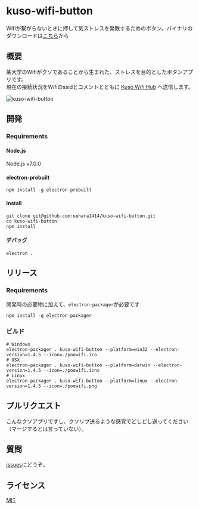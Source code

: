 # kuso-wifi-button
Wifiが繋がらないときに押して気ストレスを発散するためのボタン。バイナリのダウンロードは[こちら](https://github.com/uehara1414/kuso-wifi-button/releases/tag/v1-beta)から
## 概要
某大学のWifiがクソであることから生まれた、ストレスを目的としたボタンアプリです。  
現在の接続状況をWifiのssidとコメントとともに [Kuso Wifi Hub](https://kuso-wifi.ga) へ送信します。

![kuso-wifi-button](https://github.com/uehara1414/kuso-wifi-button/blob/master/demo/kuso-wifi-button.gif?raw=true)

## 開発

### Requirements
#### Node.js
Node.js v7.0.0

#### electron-prebuilt
```
npm install -g electron-prebuilt
```

#### Install
```
git clone git@github.com:uehara1414/kuso-wifi-button.git
cd kuso-wifi-button
npm install
```

#### デバッグ
```
electron .
```

## リリース
### Requirements
開発時の必要物に加えて、`electron-packager`が必要です
```
npm install -g electron-packager
```

### ビルド
```
# Windows
electron-packager . kuso-wifi-button --platform=win32 --electron-version=1.4.5 --icon=./poowifi.ico
# OSX
electron-packager . kuso-wifi-button --platform=darwin --electron-version=1.4.5 --icon=./poowifi.icns
# Linux
electron-packager . kuso-wifi-button --platform=linux --electron-version=1.4.5 --icon=./poowifi.png
```

## プルリクエスト
こんなクソアプリですし、クソリプ送るような感覚でどしどし送ってください（マージするとは言っていない）。

## 質問
[issues](https://github.com/uehara1414/kuso-wifi-button/issues)にどうぞ。


## ライセンス
[MIT](https://github.com/uehara1414/kuso-wifi-button/blob/master/LICENSE)
